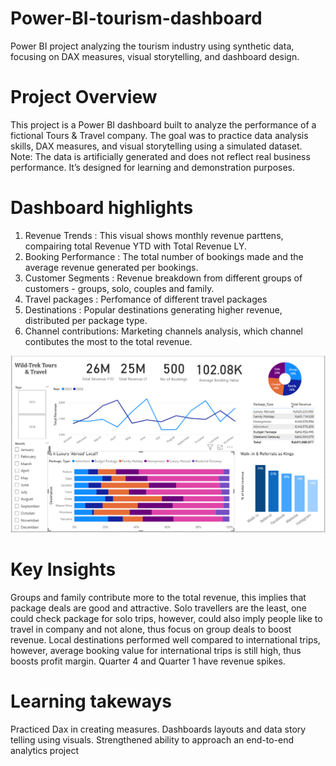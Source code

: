 # Power-BI-tourism-dashboard
Power BI project analyzing the tourism industry using synthetic data, focusing on DAX measures, visual storytelling, and dashboard design.

# Project Overview
This project is a Power BI dashboard built to analyze the performance of a fictional Tours & Travel company.
The goal was to practice data analysis skills, DAX measures, and visual storytelling using a simulated dataset.
Note: The data is artificially generated and does not reflect real business performance. It’s designed for learning and demonstration purposes.

# Dashboard highlights
1. Revenue Trends : This visual shows monthly revenue parttens, compairing total Revenue YTD with Total Revenue LY.
2. Booking Performance : The total number of bookings made and the average revenue generated per bookings.
3. Customer Segments : Revenue breakdown from different groups of customers - groups, solo, couples and family.
4. Travel packages : Perfomance of different travel packages
5. Destinations : Popular destinations generating higher revenue, distributed per package type.
6. Channel contributions: Marketing channels analysis, which channel contibutes the most to the total revenue.
   
![Dashboard Preview](image.png)



# Key Insights
Groups and family contribute more to the total revenue, this implies that package deals are good and attractive. Solo travellers are the least, one could check package for solo trips, however, could also imply people like to travel in company and not alone, thus focus on group deals to boost revenue.
Local destinations performed well compared to international trips, however, average booking value for international trips is still high, thus boosts profit margin.
Quarter 4 and Quarter 1 have revenue spikes. 

# Learning takeways 
Practiced Dax in creating measures.
Dashboards layouts and data story telling using visuals.
Strengthened ability to approach an end-to-end analytics project

